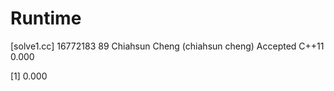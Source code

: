 # Runtime

[solve1.cc]
16772183    89  Chiahsun Cheng (chiahsun cheng)   Accepted  C++11   0.000


[1] 0.000
